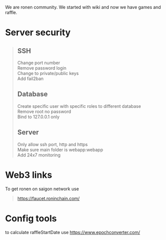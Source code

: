 We are ronen community. We started with wiki and now we have games and raffle.

# Server security
>## SSH
> Change port number  
> Remove password login   
> Change to private/public keys  
> Add fail2ban
>## Database
> Create specific user with specific roles to different database  
> Remove root no password  
> Bind to 127.0.0.1 only
>## Server
> Only allow ssh port, http and https  
> Make sure main folder is webapp:webapp  
> Add 24x7 monitoring

# Web3 links
To get ronen on saigon network use
> https://faucet.roninchain.com/


# Config tools
to calculate raffleStartDate use
https://www.epochconverter.com/
